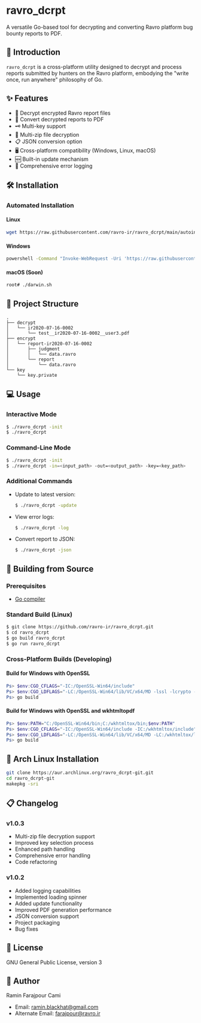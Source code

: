 # ravro_dcrpt

A versatile Go-based tool for decrypting and converting Ravro platform bug bounty reports to PDF.

## 🚀 Introduction

`ravro_dcrpt` is a cross-platform utility designed to decrypt and process reports submitted by hunters on the Ravro platform, embodying the "write once, run anywhere" philosophy of Go.

## ✨ Features

- 🔐 Decrypt encrypted Ravro report files
- 📄 Convert decrypted reports to PDF
- 🗝️ Multi-key support
- 🔄 Multi-zip file decryption
- 📋 JSON conversion option
- 🖥️ Cross-platform compatibility (Windows, Linux, macOS)
- 🆕 Built-in update mechanism
- 🐞 Comprehensive error logging

## 🛠️ Installation


### Automated Installation

#### Linux
```bash
wget https://raw.githubusercontent.com/ravro-ir/ravro_dcrpt/main/autoinstall/linux.sh -O - | sh
```

#### Windows
```bash
powershell -Command "Invoke-WebRequest -Uri 'https://raw.githubusercontent.com/ravro-ir/ravro_dcrpt/refs/heads/main/autoinstall/win64.bat' -OutFile 'win64.bat'; call win64.bat; del win64.bat"
```

#### macOS (Soon)
```bash
root# ./darwin.sh
```

## 📂 Project Structure

```
.
├── decrypt
│   └── ir2020-07-16-0002
│       └── test__ir2020-07-16-0002__user3.pdf
├── encrypt
│   └── report-ir2020-07-16-0002
│       ├── judgment
│       │   └── data.ravro
│       └── report
│           └── data.ravro
└── key
    └── key.private
```

## 💻 Usage

### Interactive Mode
```bash
$ ./ravro_dcrpt -init
$ ./ravro_dcrpt
```

### Command-Line Mode
```bash
$ ./ravro_dcrpt -init
$ ./ravro_dcrpt -in=<input_path> -out=<output_path> -key=<key_path>
```

### Additional Commands
- Update to latest version:
  ```bash
  $ ./ravro_dcrpt -update
  ```
- View error logs:
  ```bash
  $ ./ravro_dcrpt -log
  ```
- Convert report to JSON:
  ```bash
  $ ./ravro_dcrpt -json
  ```

## 🔨 Building from Source

### Prerequisites
- [Go compiler](https://golang.org/dl)

### Standard Build (Linux)
```bash
$ git clone https://github.com/ravro-ir/ravro_dcrpt.git
$ cd ravro_dcrpt
$ go build ravro_dcrpt
$ go run ravro_dcrpt
```

### Cross-Platform Builds (Developing)

#### Build for Windows with OpenSSL
```powershell
Ps> $env:CGO_CFLAGS="-IC:/OpenSSL-Win64/include"
Ps> $env:CGO_LDFLAGS="-LC:/OpenSSL-Win64/lib/VC/x64/MD -lssl -lcrypto -lws2_32 -lcrypt32"
Ps> go build
```

#### Build for Windows with OpenSSL and wkhtmltopdf
```powershell
Ps> $env:PATH="C:/OpenSSL-Win64/bin;C:/wkhtmltox/bin;$env:PATH"
Ps> $env:CGO_CFLAGS="-IC:/OpenSSL-Win64/include -IC:/wkhtmltox/include"
Ps> $env:CGO_LDFLAGS="-LC:/OpenSSL-Win64/lib/VC/x64/MD -LC:/wkhtmltox/lib -L/C:/wkhtmltox/bin -lssl -lcrypto -lws2_32 -lcrypt32 -lwkhtmltox"
Ps> go build
```

## 🐧 Arch Linux Installation
```bash
git clone https://aur.archlinux.org/ravro_dcrpt-git.git
cd ravro_dcrpt-git
makepkg -sri
```

## 📋 Changelog

### v1.0.3
- Multi-zip file decryption support
- Improved key selection process
- Enhanced path handling
- Comprehensive error handling
- Code refactoring

### v1.0.2
- Added logging capabilities
- Implemented loading spinner
- Added update functionality
- Improved PDF generation performance
- JSON conversion support
- Project packaging
- Bug fixes

## 📄 License

GNU General Public License, version 3

## 👥 Author

Ramin Farajpour Cami
- Email: ramin.blackhat@gmail.com
- Alternate Email: farajpour@ravro.ir


